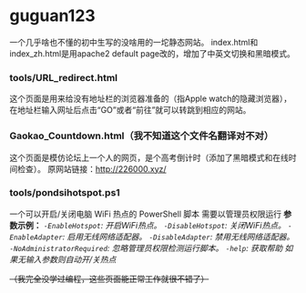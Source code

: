 # guguan123
一个几乎啥也不懂的初中生写的没啥用的一坨静态网站。
index.html和index_zh.html是用apache2 default page改的，增加了中英文切换和黑暗模式。

### tools/URL_redirect.html
这个页面是用来给没有地址栏的浏览器准备的（指Apple watch的隐藏浏览器），在地址栏输入网址后点击“GO”或者“前往”就可以转跳到相应的网站。

### Gaokao_Countdown.html（我不知道这个文件名翻译对不对）
这个页面是模仿论坛上一个人的网页，是个高考倒计时（添加了黑暗模式和在线时间检查）。
原网站链接：http://226000.xyz/

### tools/pondsihotspot.ps1
一个可以开启/关闭电脑 WiFi 热点的 PowerShell 脚本
需要以管理员权限运行
__参数示例：__
_`-EnableHotspot`: 开启WiFi热点。_
_`-DisableHotspot`: 关闭WiFi热点。_
_`-EnableAdapter`: 启用无线网络适配器。_
_`-DisableAdapter`: 禁用无线网络适配器。_
_`-NoAdministratorRequired`: 忽略管理员权限检测运行脚本。_
_`-help`: 获取帮助_
_如果无输入参数则自动开/关热点_

~~（我完全没学过编程，这些页面能正常工作就很不错了）~~
